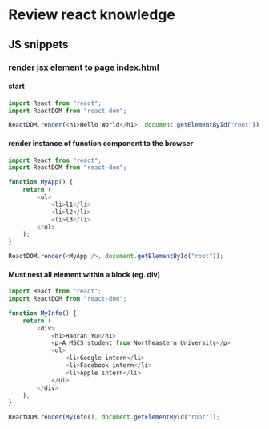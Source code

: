 # Review react knowledge

## JS snippets

### render jsx element to page index.html

#### start

```javascript
import React from "react";
import ReactDOM from "react-dom";

ReactDOM.render(<h1>Hello World</h1>, document.getElementById("root"));
```

#### render instance of function component to the browser

```javascript
import React from "react";
import ReactDOM from "react-dom";

function MyApp() {
	return (
		<ul>
			<li>l1</li>
			<li>l2</li>
			<li>l3</li>
		</ul>
	);
}

ReactDOM.render(<MyApp />, document.getElementById("root"));
```

#### Must nest all element within a block (eg. div)

```javascript
import React from "react";
import ReactDOM from "react-dom";

function MyInfo() {
	return (
		<div>
			<h1>Haoran Yu</h1>
			<p>A MSCS student from Northeastern University</p>
			<ul>
				<li>Google intern</li>
				<li>Facebook intern</li>
				<li>Apple intern</li>
			</ul>
		</div>
	);
}

ReactDOM.render(MyInfo(), document.getElementById("root"));
```

